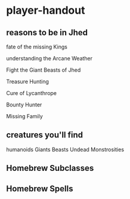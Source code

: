 # player-handout

## reasons to be in Jhed

fate of the missing Kings

understanding the Arcane Weather

Fight the Giant Beasts of Jhed

Treasure Hunting

Cure of Lycanthrope

Bounty Hunter

Missing Family

## creatures you'll find

humanoids
Giants
Beasts
Undead
Monstrosities

## Homebrew Subclasses

## Homebrew Spells

